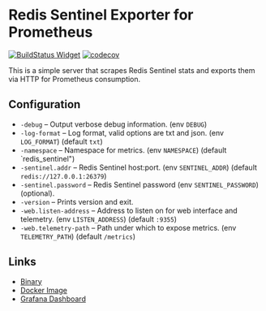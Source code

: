 # Redis Sentinel Exporter for Prometheus

[![BuildStatus Widget]][BuildStatus Result]
[![codecov](https://codecov.io/gh/leominov/redis_sentinel_exporter/branch/master/graph/badge.svg)](https://codecov.io/gh/leominov/redis_sentinel_exporter)

[BuildStatus Result]: https://travis-ci.com/leominov/redis_sentinel_exporter
[BuildStatus Widget]: https://travis-ci.com/leominov/redis_sentinel_exporter.svg?branch=master

This is a simple server that scrapes Redis Sentinel stats and exports them via HTTP for Prometheus consumption.

## Configuration

* `-debug` – Output verbose debug information. (env `DEBUG`)
* `-log-format` – Log format, valid options are txt and json. (env `LOG_FORMAT`) (default `txt`)
* `-namespace` – Namespace for metrics. (env `NAMESPACE`) (default `redis_sentinel")
* `-sentinel.addr` – Redis Sentinel host:port. (env `SENTINEL_ADDR`) (default `redis://127.0.0.1:26379`)
* `-sentinel.password` – Redis Sentinel password (env `SENTINEL_PASSWORD`) (optional).
* `-version` – Prints version and exit.
* `-web.listen-address` – Address to listen on for web interface and telemetry. (env `LISTEN_ADDRESS`) (default `:9355`)
* `-web.telemetry-path` – Path under which to expose metrics. (env `TELEMETRY_PATH`) (default `/metrics`)

## Links

* [Binary](https://github.com/leominov/redis_sentinel_exporter/releases)
* [Docker Image](https://hub.docker.com/r/leominov/redis_sentinel_exporter)
* [Grafana Dashboard](https://grafana.com/dashboards/9570)
